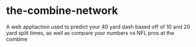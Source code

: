 # the-combine-network
A web appliaction used to predict your 40 yard dash based off of 10 and 20 yard split times, as well as compare your numbers vs NFL pros at the combine
